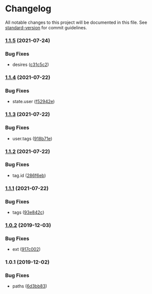 # Changelog

All notable changes to this project will be documented in this file. See [standard-version](https://github.com/conventional-changelog/standard-version) for commit guidelines.

### [1.1.5](https://github.com/freedomsex/account-component/compare/v1.1.4...v1.1.5) (2021-07-24)


### Bug Fixes

* desires ([c31c5c2](https://github.com/freedomsex/account-component/commit/c31c5c21b3eeb5318cdfd4662fc8cc3386840445))

### [1.1.4](https://github.com/freedomsex/account-component/compare/v1.1.3...v1.1.4) (2021-07-22)


### Bug Fixes

* state.user ([f52942e](https://github.com/freedomsex/account-component/commit/f52942e96f6faea6087d715246e65d954a8d1602))

### [1.1.3](https://github.com/freedomsex/account-component/compare/v1.1.2...v1.1.3) (2021-07-22)


### Bug Fixes

* user.tags ([918b71e](https://github.com/freedomsex/account-component/commit/918b71ee27d980cbfe488167d2a7b047c579e609))

### [1.1.2](https://github.com/freedomsex/account-component/compare/v1.1.1...v1.1.2) (2021-07-22)


### Bug Fixes

* tag.id ([286f6eb](https://github.com/freedomsex/account-component/commit/286f6ebef964702c5c6a3e908641e03abb6e148c))

### [1.1.1](https://github.com/freedomsex/account-component/compare/v1.0.2...v1.1.1) (2021-07-22)


### Bug Fixes

* tags ([93e842c](https://github.com/freedomsex/account-component/commit/93e842cc39b82d601f5788ba3118f03d1696eea1))

### [1.0.2](https://github.com/freedomsex/account-component/compare/v1.0.1...v1.0.2) (2019-12-03)


### Bug Fixes

* ext ([917c002](https://github.com/freedomsex/account-component/commit/917c002e353ef7eb5dbf99a2d768a17c864327e8))

### 1.0.1 (2019-12-02)


### Bug Fixes

* paths ([6d3bb83](https://github.com/freedomsex/account-component/commit/6d3bb833d5fcff6a52894cebf32976d2998b0eb7))

